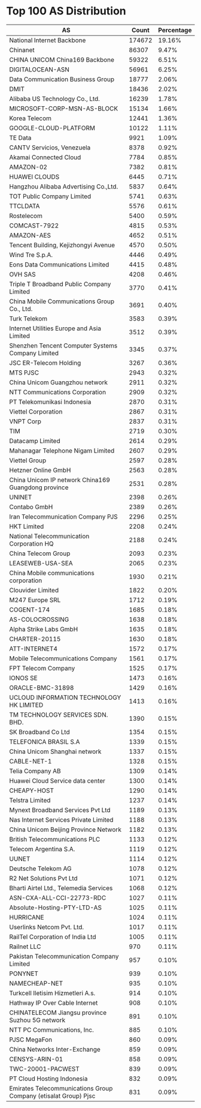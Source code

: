 # Top 100 AS Distribution
| AS | Count | Percentage |
|----|----|----|
| National Internet Backbone | 174672 | 19.16% |
| Chinanet | 86307 | 9.47% |
| CHINA UNICOM China169 Backbone | 59322 | 6.51% |
| DIGITALOCEAN-ASN | 56961 | 6.25% |
| Data Communication Business Group | 18777 | 2.06% |
| DMIT | 18436 | 2.02% |
| Alibaba US Technology Co., Ltd. | 16239 | 1.78% |
| MICROSOFT-CORP-MSN-AS-BLOCK | 15134 | 1.66% |
| Korea Telecom | 12441 | 1.36% |
| GOOGLE-CLOUD-PLATFORM | 10122 | 1.11% |
| TE Data | 9921 | 1.09% |
| CANTV Servicios, Venezuela | 8378 | 0.92% |
| Akamai Connected Cloud | 7784 | 0.85% |
| AMAZON-02 | 7382 | 0.81% |
| HUAWEI CLOUDS | 6445 | 0.71% |
| Hangzhou Alibaba Advertising Co.,Ltd. | 5837 | 0.64% |
| TOT Public Company Limited | 5741 | 0.63% |
| TTCLDATA | 5576 | 0.61% |
| Rostelecom | 5400 | 0.59% |
| COMCAST-7922 | 4815 | 0.53% |
| AMAZON-AES | 4652 | 0.51% |
| Tencent Building, Kejizhongyi Avenue | 4570 | 0.50% |
| Wind Tre S.p.A. | 4446 | 0.49% |
| Eons Data Communications Limited | 4415 | 0.48% |
| OVH SAS | 4208 | 0.46% |
| Triple T Broadband Public Company Limited | 3770 | 0.41% |
| China Mobile Communications Group Co., Ltd. | 3691 | 0.40% |
| Turk Telekom | 3583 | 0.39% |
| Internet Utilities Europe and Asia Limited | 3512 | 0.39% |
| Shenzhen Tencent Computer Systems Company Limited | 3345 | 0.37% |
| JSC ER-Telecom Holding | 3267 | 0.36% |
| MTS PJSC | 2943 | 0.32% |
| China Unicom Guangzhou network | 2911 | 0.32% |
| NTT Communications Corporation | 2909 | 0.32% |
| PT Telekomunikasi Indonesia | 2870 | 0.31% |
| Viettel Corporation | 2867 | 0.31% |
| VNPT Corp | 2837 | 0.31% |
| TIM | 2719 | 0.30% |
| Datacamp Limited | 2614 | 0.29% |
| Mahanagar Telephone Nigam Limited | 2607 | 0.29% |
| Viettel Group | 2597 | 0.28% |
| Hetzner Online GmbH | 2563 | 0.28% |
| China Unicom IP network China169 Guangdong province | 2531 | 0.28% |
| UNINET | 2398 | 0.26% |
| Contabo GmbH | 2389 | 0.26% |
| Iran Telecommunication Company PJS | 2296 | 0.25% |
| HKT Limited | 2208 | 0.24% |
| National Telecommunication Corporation HQ | 2188 | 0.24% |
| China Telecom Group | 2093 | 0.23% |
| LEASEWEB-USA-SEA | 2065 | 0.23% |
| China Mobile communications corporation | 1930 | 0.21% |
| Clouvider Limited | 1822 | 0.20% |
| M247 Europe SRL | 1712 | 0.19% |
| COGENT-174 | 1685 | 0.18% |
| AS-COLOCROSSING | 1638 | 0.18% |
| Alpha Strike Labs GmbH | 1635 | 0.18% |
| CHARTER-20115 | 1630 | 0.18% |
| ATT-INTERNET4 | 1572 | 0.17% |
| Mobile Telecommunications Company | 1561 | 0.17% |
| FPT Telecom Company | 1525 | 0.17% |
| IONOS SE | 1473 | 0.16% |
| ORACLE-BMC-31898 | 1429 | 0.16% |
| UCLOUD INFORMATION TECHNOLOGY HK LIMITED | 1413 | 0.16% |
| TM TECHNOLOGY SERVICES SDN. BHD. | 1390 | 0.15% |
| SK Broadband Co Ltd | 1354 | 0.15% |
| TELEFONICA BRASIL S.A | 1339 | 0.15% |
| China Unicom Shanghai network | 1337 | 0.15% |
| CABLE-NET-1 | 1328 | 0.15% |
| Telia Company AB | 1309 | 0.14% |
| Huawei Cloud Service data center | 1300 | 0.14% |
| CHEAPY-HOST | 1290 | 0.14% |
| Telstra Limited | 1237 | 0.14% |
| Mynext Broadband Services Pvt Ltd | 1189 | 0.13% |
| Nas Internet Services Private Limited | 1188 | 0.13% |
| China Unicom Beijing Province Network | 1182 | 0.13% |
| British Telecommunications PLC | 1133 | 0.12% |
| Telecom Argentina S.A. | 1119 | 0.12% |
| UUNET | 1114 | 0.12% |
| Deutsche Telekom AG | 1078 | 0.12% |
| R2 Net Solutions Pvt Ltd | 1071 | 0.12% |
| Bharti Airtel Ltd., Telemedia Services | 1068 | 0.12% |
| ASN-CXA-ALL-CCI-22773-RDC | 1027 | 0.11% |
| Absolute-Hosting-PTY-LTD-AS | 1025 | 0.11% |
| HURRICANE | 1024 | 0.11% |
| Userlinks Netcom Pvt. Ltd. | 1017 | 0.11% |
| RailTel Corporation of India Ltd | 1005 | 0.11% |
| Railnet LLC | 970 | 0.11% |
| Pakistan Telecommunication Company Limited | 957 | 0.10% |
| PONYNET | 939 | 0.10% |
| NAMECHEAP-NET | 935 | 0.10% |
| Turkcell Iletisim Hizmetleri A.s. | 914 | 0.10% |
| Hathway IP Over Cable Internet | 908 | 0.10% |
| CHINATELECOM Jiangsu province Suzhou 5G network | 891 | 0.10% |
| NTT PC Communications, Inc. | 885 | 0.10% |
| PJSC MegaFon | 860 | 0.09% |
| China Networks Inter-Exchange | 859 | 0.09% |
| CENSYS-ARIN-01 | 858 | 0.09% |
| TWC-20001-PACWEST | 839 | 0.09% |
| PT Cloud Hosting Indonesia | 832 | 0.09% |
| Emirates Telecommunications Group Company (etisalat Group) Pjsc | 831 | 0.09% |

